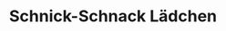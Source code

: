 ---
title: "Schnick-Schnack Lädchen"
url: /seeheim-jugenheim/schnick-schnack-laedchen/
shop: Raumausstattung
---
